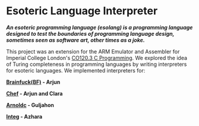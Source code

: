 # Esoteric Language Interpreter

**_An esoteric programming language (esolang) is a programming language designed to test the boundaries of programming language design, sometimes seen as software
art, other times as a joke._** 

This project was an extension for the ARM Emulator and Assembler for Imperial College London's [CO120.3 C Programming](http://www.imperial.ac.uk/computing/current-students/courses/120_3/). We explored the idea of Turing completeness in programming languages by writing interpreters for esoteric languages. We implemented interpreters for:

**[Brainfuck(BF)](https://esolangs.org/wiki/Brainfuck) - Arjun**

**[Chef](https://esolangs.org/wiki/Chef) - Arjun and Clara**

**[Arnoldc](https://esolangs.org/wiki/ArnoldC) - Guljahon**

**[Integ](https://esolangs.org/wiki/Integ) - Azhara**
